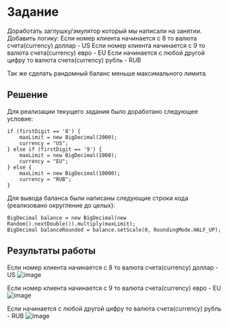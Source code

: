 # Задание

Доработать заглушку/эмулятор который мы написали на занятии.
Добавить логику:
Если номер клиента начинается с 8 то валюта счета(currency) доллар - US
Если номер клиента начинается с 9 то валюта счета(currency) евро - EU
Если начинается с любой другой цифру то валюта счета(currency) рубль - RUB

Так же сделать рандомный баланс меньше максимального лимита.

## Решение
Для реализации текущего задания было доработано следующее условие:
```
if (firstDigit == '8') {
    maxLimit = new BigDecimal(2000);
    currency = "US";
} else if (firstDigit == '9') {
    maxLimit = new BigDecimal(1000);
    currency = "EU";
} else {
    maxLimit = new BigDecimal(10000);
    currency = "RUB";
}
```

Для вывода баланса были написаны следующие строки кода (реализовано округление до целых):
```
BigDecimal balance = new BigDecimal(new Random().nextDouble()).multiply(maxLimit);
BigDecimal balanceRounded = balance.setScale(0, RoundingMode.HALF_UP);
```

## Результаты работы
Если номер клиента начинается с 8 то валюта счета(currency) доллар - US
![image](https://github.com/zotovaa18/newMock/assets/74878717/a8e276e7-7bfe-4511-ab37-e0684e80733f)

Если номер клиента начинается с 9 то валюта счета(currency) евро - EU
![image](https://github.com/zotovaa18/newMock/assets/74878717/a353ace7-2e32-4977-8d43-578b02be73f7)

Если начинается с любой другой цифру то валюта счета(currency) рубль - RUB
![image](https://github.com/zotovaa18/newMock/assets/74878717/2f85e172-efe9-4e60-86d9-11ce99fa1fd9)


